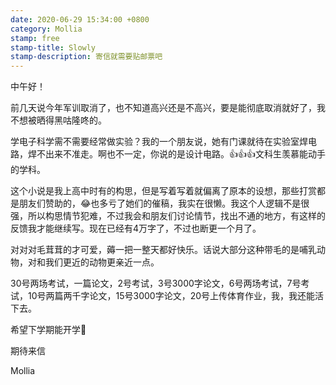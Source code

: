 ```yaml
---
date: 2020-06-29 15:34:00 +0800
category: Mollia
stamp: free
stamp-title: Slowly
stamp-description: 寄信就需要贴邮票吧
---
```


<p>
中午好！

前几天说今年军训取消了，也不知道高兴还是不高兴，要是能彻底取消就好了，我不想被晒得黑咕隆咚的。

学电子科学需不需要经常做实验？我的一个朋友说，她有门课就待在实验室焊电路，焊不出来不准走。啊也不一定，你说的是设计电路。👍👍👍文科生羡慕能动手的学科。

这个小说是我上高中时有的构思，但是写着写着就偏离了原本的设想，那些打赏都是朋友们赞助的，😂也多亏了她们的催稿，我实在很懒。我这个人逻辑不是很强，所以构思情节犯难，不过我会和朋友们讨论情节，找出不通的地方，有这样的反馈我才能继续写。现在已经有4万字了，不过也断更一个月了。

对对对毛茸茸的才可爱，薅一把一整天都好快乐。话说大部分这种带毛的是哺乳动物，对和我们更近的动物更亲近一点。

30号两场考试，一篇论文，2号考试，3号3000字论文，6号两场考试，7号考试，10号两篇两千字论文，15号3000字论文，20号上传体育作业，我，我还能活下去。

希望下学期能开学🙏

期待来信

Mollia
</p>